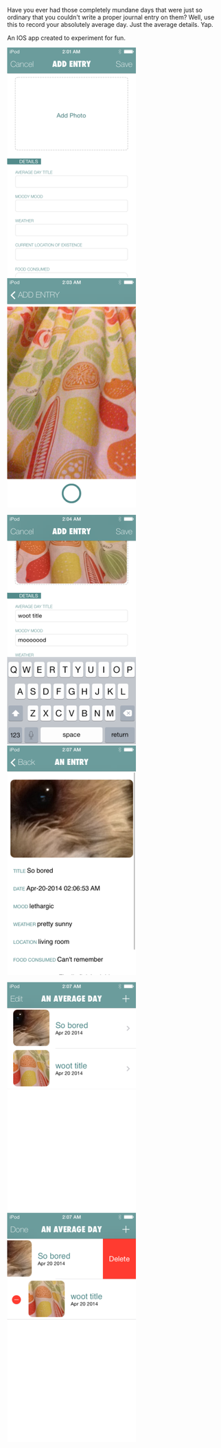 Have you ever had those completely mundane days that were just so ordinary that you couldn't write a proper journal entry on them? Well, use this to record your absolutely average day. Just the average details. Yap. 

An IOS app created to experiment for fun.

![image](IMG_0015.PNG)  ![image](IMG_0017.PNG)

![image](IMG_0018.PNG)  ![image](IMG_0019.PNG)

![image](IMG_0020.PNG)  ![image](IMG_0021.PNG)